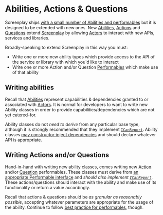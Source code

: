 # Abilities, Actions & Questions

Screenplay ships [with a small number of Abilities and performables] but it is designed to be extended with new ones.
New [Abilities], [Actions] and [Questions] extend [Screenplay] by allowing [Actors] to interact with new APIs, services and libraries.

Broadly-speaking to extend Screenplay in this way you must: 

* Write one or more new ability types which provide access to the API of the service or library with which you'd like to interact
* Write one or more Action and/or Question [Performables] which make use of that ability

[with a small number of Abilities and performables]: ../performables/index.md
[Screenplay]: xref:CSF.Screenplay.Screenplay

## Writing abilities

Recall that [Abilities] represent capabilities & dependencies granted to or associated with [Actors].
It is normal for developers to want to write new Ability classes in order to provide capabilities/dependencies which are not yet catered-for. 

Ability classes do not _need to derive_ from any particular base type, although it is strongly recommended that they implement [`ICanReport`].
Ability classes [may constructor-inject dependencies] and should declare whatever API is appropriate.

[Abilities]: ../../glossary/Ability.md
[Actors]: xref:CSF.Screenplay.Actor
[`ICanReport`]: xref:CSF.Screenplay.ICanReport
[may constructor-inject dependencies]: ../dependencyInjection/index.md

## Writing Actions and/or Questions

Hand-in-hand with writing new ability classes, comes writing new [Action] and/or [Question] performables.
These classes must derive from [an appropriate Performable interface] and _should also implement [`ICanReport`]_.
These actions/questions should interact with the ability and make use of its functionality or return a value accordingly.

Recall that actions & questions should be _as granular as reasonably possible_, accepting whatever parameters are appropriate for the usage of the ability.
Continue to follow [best practice for performables], though.

[Action]: ../../glossary/Action.md
[Question]: ../../glossary/Question.md
[Actions]: ../../glossary/Action.md
[Questions]: ../../glossary/Question.md
[Performables]: ../../glossary/Performable.md
[an appropriate Performable interface]: ../../glossary/Performable.md
[best practice for performables]: ../writingPerformables/index.md
